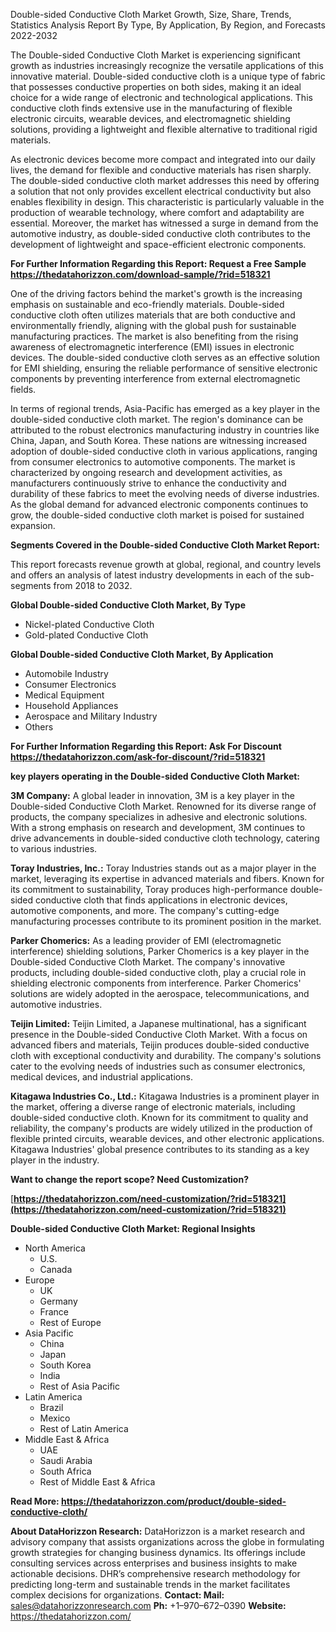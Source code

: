 ﻿Double-sided Conductive Cloth Market Growth, Size, Share, Trends, Statistics Analysis Report By Type, By Application, By Region, and Forecasts 2022-2032

The Double-sided Conductive Cloth Market is experiencing significant growth as industries increasingly recognize the versatile applications of this innovative material. Double-sided conductive cloth is a unique type of fabric that possesses conductive properties on both sides, making it an ideal choice for a wide range of electronic and technological applications. This conductive cloth finds extensive use in the manufacturing of flexible electronic circuits, wearable devices, and electromagnetic shielding solutions, providing a lightweight and flexible alternative to traditional rigid materials.

As electronic devices become more compact and integrated into our daily lives, the demand for flexible and conductive materials has risen sharply. The double-sided conductive cloth market addresses this need by offering a solution that not only provides excellent electrical conductivity but also enables flexibility in design. This characteristic is particularly valuable in the production of wearable technology, where comfort and adaptability are essential. Moreover, the market has witnessed a surge in demand from the automotive industry, as double-sided conductive cloth contributes to the development of lightweight and space-efficient electronic components.

**For Further Information Regarding this Report: Request a Free Sample <https://thedatahorizzon.com/download-sample/?rid=518321>** 

One of the driving factors behind the market's growth is the increasing emphasis on sustainable and eco-friendly materials. Double-sided conductive cloth often utilizes materials that are both conductive and environmentally friendly, aligning with the global push for sustainable manufacturing practices. The market is also benefiting from the rising awareness of electromagnetic interference (EMI) issues in electronic devices. The double-sided conductive cloth serves as an effective solution for EMI shielding, ensuring the reliable performance of sensitive electronic components by preventing interference from external electromagnetic fields.

In terms of regional trends, Asia-Pacific has emerged as a key player in the double-sided conductive cloth market. The region's dominance can be attributed to the robust electronics manufacturing industry in countries like China, Japan, and South Korea. These nations are witnessing increased adoption of double-sided conductive cloth in various applications, ranging from consumer electronics to automotive components. The market is characterized by ongoing research and development activities, as manufacturers continuously strive to enhance the conductivity and durability of these fabrics to meet the evolving needs of diverse industries. As the global demand for advanced electronic components continues to grow, the double-sided conductive cloth market is poised for sustained expansion.

**Segments Covered in the Double-sided Conductive Cloth Market Report:**

This report forecasts revenue growth at global, regional, and country levels and offers an analysis of latest industry developments in each of the sub-segments from 2018 to 2032.

**Global Double-sided Conductive Cloth Market, By Type**

- Nickel-plated Conductive Cloth
- Gold-plated Conductive Cloth

**Global Double-sided Conductive Cloth Market, By Application**

- Automobile Industry
- Consumer Electronics
- Medical Equipment
- Household Appliances
- Aerospace and Military Industry
- Others

**For Further Information Regarding this Report: Ask For Discount <https://thedatahorizzon.com/ask-for-discount/?rid=518321>** 

**key players operating in the Double-sided Conductive Cloth Market:** 

**3M Company:** A global leader in innovation, 3M is a key player in the Double-sided Conductive Cloth Market. Renowned for its diverse range of products, the company specializes in adhesive and electronic solutions. With a strong emphasis on research and development, 3M continues to drive advancements in double-sided conductive cloth technology, catering to various industries.

**Toray Industries, Inc.:** Toray Industries stands out as a major player in the market, leveraging its expertise in advanced materials and fibers. Known for its commitment to sustainability, Toray produces high-performance double-sided conductive cloth that finds applications in electronic devices, automotive components, and more. The company's cutting-edge manufacturing processes contribute to its prominent position in the market.

**Parker Chomerics:** As a leading provider of EMI (electromagnetic interference) shielding solutions, Parker Chomerics is a key player in the Double-sided Conductive Cloth Market. The company's innovative products, including double-sided conductive cloth, play a crucial role in shielding electronic components from interference. Parker Chomerics' solutions are widely adopted in the aerospace, telecommunications, and automotive industries.

**Teijin Limited:** Teijin Limited, a Japanese multinational, has a significant presence in the Double-sided Conductive Cloth Market. With a focus on advanced fibers and materials, Teijin produces double-sided conductive cloth with exceptional conductivity and durability. The company's solutions cater to the evolving needs of industries such as consumer electronics, medical devices, and industrial applications.

**Kitagawa Industries Co., Ltd.:** Kitagawa Industries is a prominent player in the market, offering a diverse range of electronic materials, including double-sided conductive cloth. Known for its commitment to quality and reliability, the company's products are widely utilized in the production of flexible printed circuits, wearable devices, and other electronic applications. Kitagawa Industries' global presence contributes to its standing as a key player in the industry.

**Want to change the report scope? Need Customization?**

[**https://thedatahorizzon.com/need-customization/?rid=518321](https://thedatahorizzon.com/need-customization/?rid=518321)** 

**Double-sided Conductive Cloth Market: Regional Insights**

- North America
  - U.S.
  - Canada
- Europe
  - UK
  - Germany
  - France
  - Rest of Europe
- Asia Pacific
  - China
  - Japan
  - South Korea
  - India
  - Rest of Asia Pacific
- Latin America
  - Brazil
  - Mexico
  - Rest of Latin America
- Middle East & Africa
  - UAE
  - Saudi Arabia
  - South Africa
  - Rest of Middle East & Africa

**Read More: <https://thedatahorizzon.com/product/double-sided-conductive-cloth/>** 

**About DataHorizzon Research:**DataHorizzon is a market research and advisory company that assists organizations across the globe in formulating growth strategies for changing business dynamics. Its offerings include consulting services across enterprises and business insights to make actionable decisions. DHR’s comprehensive research methodology for predicting long-term and sustainable trends in the market facilitates complex decisions for organizations.**Contact:Mail:** <sales@datahorizzonresearch.com> **Ph:** +1–970–672–0390**Website:** <https://thedatahorizzon.com/> 
